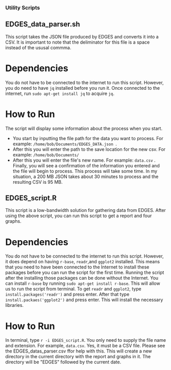 ### Utility Scripts

## EDGES_data_parser.sh

This script takes the JSON file produced by EDGES and converts it into a CSV. It is important to note that the deliminator for this file is a space instead of the ususal commma. 
# Dependencies 
You do not have to be connected to the internet to run this script. However, you do need to have `jq` installed before you run it. Once connected to the internet, run `sudo apt-get install jq` to acquire `jq`.
# How to Run
The script will display some information about the process when you start. 
* You start by inputting the file path for the data you want to process. For example: `/home/bob/Documents/EDGES_DATA.json `.
* After this you will enter the path to the save location for the new csv. For example: `/home/bob/Documents/`
* After this you will enter the file's new name. For example: `data.csv` .
Finally, you will see a confirmation of the information you entered and the file will begin to process. This process will take some time. In my situation, a 200 MB JSON takes about 30 minutes to process and the resulting CSV is 95 MB.  

## EDGES_script.R 

This script is a low-bandwidth solution for gathering data from EDGES. After using the above script, you can run this script to get a report and four graphs. 
# Dependencies 
You do not have to be connected to the internet to run this script. However, it does depend on having `r-base`, `readr`,and `ggplot2` installed. This means that you need to have been connected to the Internet to install these packages before you can run the script for the first time. Running the script after the installing those packages can be done without the Internet. 
You can install `r-base` by running `sudo apt-get install r-base`. This will allow us to run the script from terminal. To get `readr` and `ggplot2`, type `install.packages('readr')` and press enter. After that type `install.packaes('ggplot2')` and press enter. This will install the necessary libraries. 
# How to Run 
In terminal, type `r -i EDGES_script.R`. You only need to supply the file name and extension. For example, `data.csv`. Yes, it must be a CSV file. Please see the EDGES_datas_parser.csv ffor help with this. This will create a new directory in the current directory with the report and graphs in it. The directory will be "EDGES" followed by the current date.
